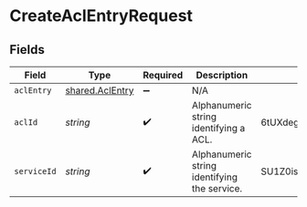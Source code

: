 # CreateAclEntryRequest


## Fields

| Field                                              | Type                                               | Required                                           | Description                                        | Example                                            |
| -------------------------------------------------- | -------------------------------------------------- | -------------------------------------------------- | -------------------------------------------------- | -------------------------------------------------- |
| `aclEntry`                                         | [shared.AclEntry](../../models/shared/aclentry.md) | :heavy_minus_sign:                                 | N/A                                                |                                                    |
| `aclId`                                            | *string*                                           | :heavy_check_mark:                                 | Alphanumeric string identifying a ACL.             | 6tUXdegLTf5BCig0zGFrU3                             |
| `serviceId`                                        | *string*                                           | :heavy_check_mark:                                 | Alphanumeric string identifying the service.       | SU1Z0isxPaozGVKXdv0eY                              |